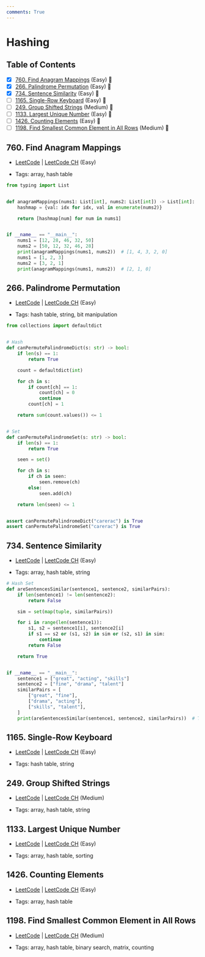 ```yaml
---
comments: True
---
```


# Hashing

## Table of Contents

- [x] [760. Find Anagram Mappings](https://leetcode.cn/problems/find-anagram-mappings/) (Easy) 👑
- [x] [266. Palindrome Permutation](https://leetcode.cn/problems/palindrome-permutation/) (Easy) 👑
- [x] [734. Sentence Similarity](https://leetcode.cn/problems/sentence-similarity/) (Easy) 👑
- [ ] [1165. Single-Row Keyboard](https://leetcode.cn/problems/single-row-keyboard/) (Easy) 👑
- [ ] [249. Group Shifted Strings](https://leetcode.cn/problems/group-shifted-strings/) (Medium) 👑
- [ ] [1133. Largest Unique Number](https://leetcode.cn/problems/largest-unique-number/) (Easy) 👑
- [ ] [1426. Counting Elements](https://leetcode.cn/problems/counting-elements/) (Easy) 👑
- [ ] [1198. Find Smallest Common Element in All Rows](https://leetcode.cn/problems/find-smallest-common-element-in-all-rows/) (Medium) 👑

## 760. Find Anagram Mappings

-   [LeetCode](https://leetcode.com/problems/find-anagram-mappings/) | [LeetCode CH](https://leetcode.cn/problems/find-anagram-mappings/) (Easy)

-   Tags: array, hash table

```python title="760. Find Anagram Mappings - Python Solution"
from typing import List


def anagramMappings(nums1: List[int], nums2: List[int]) -> List[int]:
    hashmap = {val: idx for idx, val in enumerate(nums2)}

    return [hashmap[num] for num in nums1]


if __name__ == "__main__":
    nums1 = [12, 28, 46, 32, 50]
    nums2 = [50, 12, 32, 46, 28]
    print(anagramMappings(nums1, nums2))  # [1, 4, 3, 2, 0]
    nums1 = [1, 2, 3]
    nums2 = [3, 2, 1]
    print(anagramMappings(nums1, nums2))  # [2, 1, 0]

```

## 266. Palindrome Permutation

-   [LeetCode](https://leetcode.com/problems/palindrome-permutation/) | [LeetCode CH](https://leetcode.cn/problems/palindrome-permutation/) (Easy)

-   Tags: hash table, string, bit manipulation

```python title="266. Palindrome Permutation - Python Solution"
from collections import defaultdict


# Hash
def canPermutePalindromeDict(s: str) -> bool:
    if len(s) == 1:
        return True

    count = defaultdict(int)

    for ch in s:
        if count[ch] == 1:
            count[ch] = 0
            continue
        count[ch] = 1

    return sum(count.values()) <= 1


# Set
def canPermutePalindromeSet(s: str) -> bool:
    if len(s) == 1:
        return True

    seen = set()

    for ch in s:
        if ch in seen:
            seen.remove(ch)
        else:
            seen.add(ch)

    return len(seen) <= 1


assert canPermutePalindromeDict("carerac") is True
assert canPermutePalindromeSet("carerac") is True

```

## 734. Sentence Similarity

-   [LeetCode](https://leetcode.com/problems/sentence-similarity/) | [LeetCode CH](https://leetcode.cn/problems/sentence-similarity/) (Easy)

-   Tags: array, hash table, string

```python title="734. Sentence Similarity - Python Solution"
# Hash Set
def areSentencesSimilar(sentence1, sentence2, similarPairs):
    if len(sentence1) != len(sentence2):
        return False

    sim = set(map(tuple, similarPairs))

    for i in range(len(sentence1)):
        s1, s2 = sentence1[i], sentence2[i]
        if s1 == s2 or (s1, s2) in sim or (s2, s1) in sim:
            continue
        return False

    return True


if __name__ == "__main__":
    sentence1 = ["great", "acting", "skills"]
    sentence2 = ["fine", "drama", "talent"]
    similarPairs = [
        ["great", "fine"],
        ["drama", "acting"],
        ["skills", "talent"],
    ]
    print(areSentencesSimilar(sentence1, sentence2, similarPairs))  # True

```

## 1165. Single-Row Keyboard

-   [LeetCode](https://leetcode.com/problems/single-row-keyboard/) | [LeetCode CH](https://leetcode.cn/problems/single-row-keyboard/) (Easy)

-   Tags: hash table, string

## 249. Group Shifted Strings

-   [LeetCode](https://leetcode.com/problems/group-shifted-strings/) | [LeetCode CH](https://leetcode.cn/problems/group-shifted-strings/) (Medium)

-   Tags: array, hash table, string

## 1133. Largest Unique Number

-   [LeetCode](https://leetcode.com/problems/largest-unique-number/) | [LeetCode CH](https://leetcode.cn/problems/largest-unique-number/) (Easy)

-   Tags: array, hash table, sorting

## 1426. Counting Elements

-   [LeetCode](https://leetcode.com/problems/counting-elements/) | [LeetCode CH](https://leetcode.cn/problems/counting-elements/) (Easy)

-   Tags: array, hash table

## 1198. Find Smallest Common Element in All Rows

-   [LeetCode](https://leetcode.com/problems/find-smallest-common-element-in-all-rows/) | [LeetCode CH](https://leetcode.cn/problems/find-smallest-common-element-in-all-rows/) (Medium)

-   Tags: array, hash table, binary search, matrix, counting

